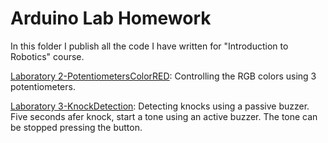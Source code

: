 # Arduino Lab Homework
In this folder I publish all the code I have written for "Introduction to Robotics" course.

[Laboratory 2-PotentiometersColorRED](https://github.com/IordachescuAnca/Introduction-to-Robotics/tree/master/Lab-Homework/PotentiometersColorRED): Controlling the RGB colors using 3 potentiometers.

[Laboratory 3-KnockDetection](https://github.com/IordachescuAnca/Introduction-to-Robotics/tree/master/Lab-Homework/KnockDetection): Detecting knocks using a passive buzzer. Five seconds afer knock, start a tone using an active buzzer. The tone can be stopped pressing the button.
